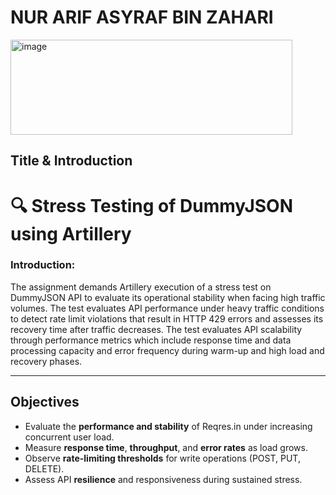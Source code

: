


# NUR ARIF ASYRAF BIN ZAHARI
<img width="451" height="152" alt="image" src="https://github.com/user-attachments/assets/1ac4d202-9b8c-4986-be3d-7185a541209b" />


## **Title & Introduction**

# 🔍 Stress Testing of DummyJSON using Artillery

### **Introduction:**

The assignment demands Artillery execution of a stress test on DummyJSON API to evaluate its operational stability when facing high traffic volumes. The test evaluates API performance under heavy traffic conditions to detect rate limit violations that result in HTTP 429 errors and assesses its recovery time after traffic decreases. The test evaluates API scalability through performance metrics which include response time and data processing capacity and error frequency during warm-up and high load and recovery phases.

---

## **Objectives**

- Evaluate the **performance and stability** of Reqres.in under increasing concurrent user load.  
- Measure **response time**, **throughput**, and **error rates** as load grows.  
- Observe **rate-limiting thresholds** for write operations (POST, PUT, DELETE).  
- Assess API **resilience** and responsiveness during sustained stress.

